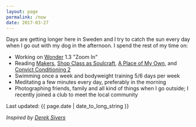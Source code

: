 ```yaml
---
layout: page
permalink: /now
date: 2017-03-27
---
```


Days are getting longer here in Sweden and I try to catch the sun every day when I go out with my dog in the afternoon. I spend the rest of my time on:

- Working on [Wonder](https://itunes.apple.com/us/app/wonder-reader-for-wikipedia/id1050888989?mt=8&at=1010lo2M) 1.3 "Zoom In"
- Reading [Makers](http://craphound.com/makers/download/), [Shop Class as Soulcraft](http://www.matthewbcrawford.com/new-page-1-1-2/), [A Place of My Own](https://en.wikipedia.org/wiki/A_Place_of_My_Own), and [Convict Conditioning 2](https://www.goodreads.com/book/show/12794069-convict-conditioning-2)
- Swimming once a week and bodyweight training 5/6 days per week
- Meditating a few minutes every day, preferably in the morning
- Photographing friends, family and all kind of things when I go outside; I recently joined a club to meet the local community

Last updated: {{ page.date | date_to_long_string }}

*Inspired by [Derek Sivers](https://sivers.org/nowff)*
